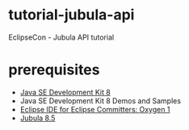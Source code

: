 # tutorial-jubula-api
EclipseCon - Jubula API tutorial

# prerequisites
- [Java SE Development Kit 8](http://www.oracle.com/technetwork/java/javase/downloads/index.html)
- Java SE Development Kit 8 Demos and Samples 
- [Eclipse IDE for Eclipse Committers: Oxygen 1](http://www.eclipse.org/downloads/packages/eclipse-ide-eclipse-committers/oxygen1)
- [Jubula 8.5](https://testing.bredex.de/jubula-download-page.html)
